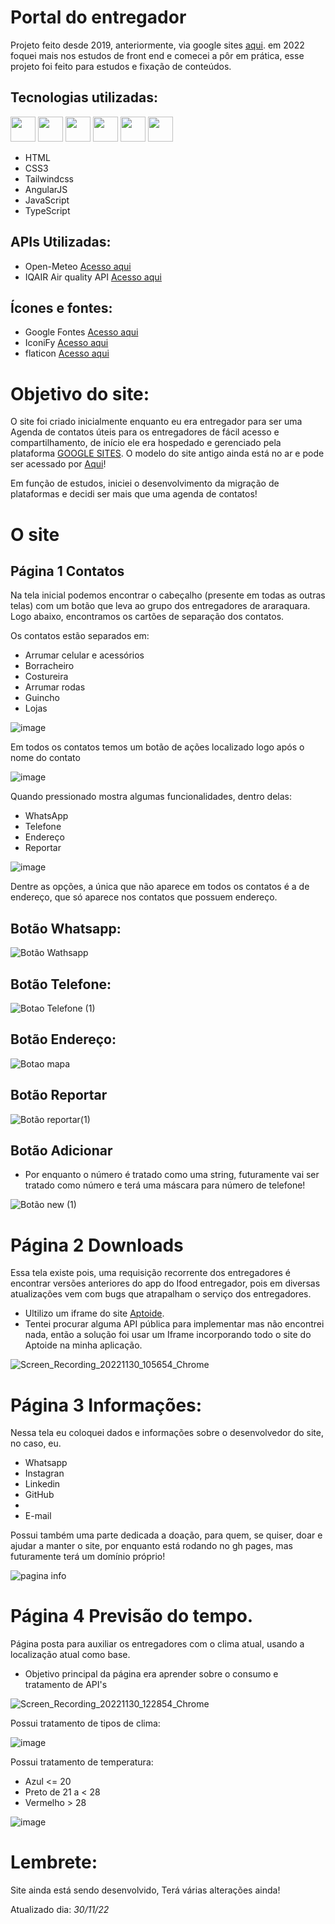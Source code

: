 # Portal do entregador

Projeto feito desde 2019, anteriormente, via google sites <a href="https://sites.google.com/view/contatos-ifood" target="_blank">aqui</a>. em 2022 foquei mais nos estudos de front end e comecei a pôr em prática, esse projeto foi feito para estudos e fixação de conteúdos.

## Tecnologias utilizadas: 

<div style="display: inline-block">

  <img width="40" src="https://cdn.jsdelivr.net/gh/devicons/devicon/icons/html5/html5-original.svg" />
  <img width="40" src="https://cdn.jsdelivr.net/gh/devicons/devicon/icons/css3/css3-original.svg" />
  <img width="40" src="https://cdn.jsdelivr.net/gh/devicons/devicon/icons/tailwindcss/tailwindcss-plain.svg" />
  <img width="40" src="https://cdn.jsdelivr.net/gh/devicons/devicon/icons/angularjs/angularjs-original.svg" />
  <img width="40" src="https://cdn.jsdelivr.net/gh/devicons/devicon/icons/javascript/javascript-original.svg" />
  <img width="40" src="https://cdn.jsdelivr.net/gh/devicons/devicon/icons/typescript/typescript-original.svg" />           
          
</div>
<br>
        
  <ul>
    <li>HTML</li>
    <li>CSS3</li>
    <li>Tailwindcss</li>
    <li>AngularJS</li>
    <li>JavaScript</li>
    <li>TypeScript</li>
  </ul>

## APIs Utilizadas:

<ul>
  <li>Open-Meteo <a href="https://open-meteo.com/en">Acesso aqui</a></li>
  <li>IQAIR Air quality API <a href="https://www.iqair.com/commercial/air-quality-monitors/airvisual-platform/api">Acesso aqui</a></li>
</ul>

## Ícones e fontes:

<ul>
  <li>Google Fontes <a href="https://fonts.google.com/icons">Acesso aqui</a></li>
  <li>IconiFy <a href="https://icon-sets.iconify.design/material-symbols/">Acesso aqui</a></li>
  <li>flaticon <a href="https://www.flaticon.com/icon-fonts-most-downloaded">Acesso aqui</a></li>
</ul>

# Objetivo do site:

O site foi criado inicialmente enquanto eu era entregador para ser uma Agenda de contatos úteis para os entregadores de fácil acesso e compartilhamento, de início ele era hospedado e gerenciado pela plataforma <a href="https://sites.google.com/new">GOOGLE SITES</a>. O modelo do site antigo ainda está no ar e pode ser acessado por <a href="https://sites.google.com/view/contatos-ifood">Aqui</a>!

Em função de estudos, iniciei o desenvolvimento da migração de plataformas e decidi ser mais que uma agenda de contatos!

# O site

## Página 1 Contatos

Na tela inicial podemos encontrar o cabeçalho (presente em todas as outras telas) com um botão que leva ao grupo dos entregadores de araraquara.
Logo abaixo, encontramos os cartões de separação dos contatos.

Os contatos estão separados em:

<ul>
  <li>Arrumar celular e acessórios</li>
  <li>Borracheiro</li>
  <li>Costureira</li>
  <li>Arrumar rodas</li>
  <li>Guincho</li>
  <li>Lojas</li>
</ul>

![image](https://user-images.githubusercontent.com/78885438/204788897-b3de05dd-5d11-45c4-a182-40eecd68fde4.png)

Em todos os contatos temos um botão de ações localizado logo após o nome do contato

![image](https://user-images.githubusercontent.com/78885438/204790343-38acd131-3928-4574-87da-378b99709166.png)

Quando pressionado mostra algumas funcionalidades, dentro delas:

<ul>
  <li>WhatsApp</li>
  <li>Telefone</li>
  <li>Endereço</li>
  <li>Reportar</li>
</ul>

![image](https://user-images.githubusercontent.com/78885438/204790686-21582411-837a-473c-9c06-8ad5af2f71f9.png)

Dentre as opções, a única que não aparece em todos os contatos é a de endereço, que só aparece nos contatos que possuem endereço.

## Botão Whatsapp:

![Botão Wathsapp](https://user-images.githubusercontent.com/78885438/204802827-ad7400e9-4d76-4ced-8470-5a36aad14cf2.gif)

## Botão Telefone:

![Botao Telefone (1)](https://user-images.githubusercontent.com/78885438/204807620-8d066a9f-dcb9-46f4-91d5-db7df893a8b0.gif)

## Botão Endereço:

![Botao mapa](https://user-images.githubusercontent.com/78885438/204807824-05b87225-e6e1-41a7-97ad-470b5541cc3e.gif)

## Botão Reportar

![Botão reportar(1)](https://user-images.githubusercontent.com/78885438/204808236-e9438eb7-6697-4f48-98aa-1feb7eaa8a12.gif)

## Botão Adicionar 

* Por enquanto o número é tratado como uma string, futuramente vai ser tratado como número e terá uma máscara para número de telefone!

![Botão new (1)](https://user-images.githubusercontent.com/78885438/204813797-b73cabfb-1780-4523-8c01-8dce414388a4.gif)

# Página 2 Downloads

Essa tela existe pois, uma requisição recorrente dos entregadores é encontrar versões anteriores do app do Ifood entregador, pois em diversas atualizações vem com bugs que atrapalham o serviço dos entregadores.

* Ultilizo um iframe do site <a href="https://br.aptoide.com/">Aptoide</a>.
* Tentei procurar alguma API pública para implementar mas não encontrei nada, então a solução foi usar um Iframe incorporando todo o site do Aptoide na minha aplicação.

![Screen_Recording_20221130_105654_Chrome](https://user-images.githubusercontent.com/78885438/204822210-e371110e-a9fa-4ee8-a5c0-60475af70c06.gif)

# Página 3 Informações:

Nessa tela eu coloquei dados e informações sobre o desenvolvedor do site, no caso, eu.

<ul>
  <li>Whatsapp</li>
  <li>Instagran</li>
  <li>Linkedin</li>
  <li>GitHub<li>
  <li>E-mail</li>
</ul>

Possui também uma parte dedicada a doação, para quem, se quiser, doar e ajudar a manter o site, por enquanto está rodando no gh pages, mas futuramente terá um domínio próprio!

![pagina info](https://user-images.githubusercontent.com/78885438/204837924-fed7beca-c414-4f95-bdd6-00ede8d132d2.gif)

# Página 4 Previsão do tempo.

Página posta para auxiliar os entregadores com o clima atual, usando a localização atual como base.
<ul>
  <li>Objetivo principal da página era aprender sobre o consumo e tratamento de API's</li>
</ul>

![Screen_Recording_20221130_122854_Chrome](https://user-images.githubusercontent.com/78885438/204839718-c685c408-dd3b-474f-ba11-d62063038013.gif)

Possui tratamento de tipos de clima:

![image](https://user-images.githubusercontent.com/78885438/204841662-677ffc38-8805-4d94-a7f1-a254b0423bc8.png)

Possui tratamento de temperatura:

<ul>
  <li>Azul <= 20</li>
  <li>Preto de 21 a < 28</li>
  <li>Vermelho > 28</li>
</ul>

![image](https://user-images.githubusercontent.com/78885438/204840708-e1d08148-1d83-4034-9511-230fd1d880fa.png)

# Lembrete:

Site ainda está sendo desenvolvido, Terá várias alterações ainda!

Atualizado dia: <i>30/11/22</i>
